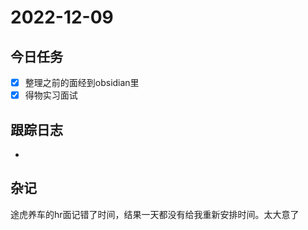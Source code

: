 # 2022-12-09

## 今日任务

- [x] 整理之前的面经到obsidian里
- [x] 得物实习面试

## 跟踪日志

-  

## 杂记

途虎养车的hr面记错了时间，结果一天都没有给我重新安排时间。太大意了